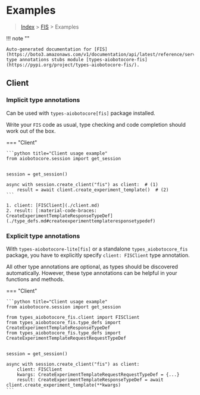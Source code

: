 # Examples

> [Index](../README.md) > [FIS](./README.md) > Examples

!!! note ""

    Auto-generated documentation for [FIS](https://boto3.amazonaws.com/v1/documentation/api/latest/reference/services/fis.html#FIS)
    type annotations stubs module [types-aiobotocore-fis](https://pypi.org/project/types-aiobotocore-fis/).

## Client

### Implicit type annotations

Can be used with `types-aiobotocore[fis]` package installed.

Write your `FIS` code as usual,
type checking and code completion should work out of the box.



=== "Client"

    ```python title="Client usage example"
    from aiobotocore.session import get_session


    session = get_session()

    async with session.create_client("fis") as client:  # (1)
        result = await client.create_experiment_template()  # (2)
    ```

    1. client: [FISClient](./client.md)
    2. result: [:material-code-braces: CreateExperimentTemplateResponseTypeDef](./type_defs.md#createexperimenttemplateresponsetypedef) 






### Explicit type annotations

With `types-aiobotocore-lite[fis]`
or a standalone `types_aiobotocore_fis` package, you have to explicitly specify
`client: FISClient` type annotation.

All other type annotations are optional, as types should be discovered automatically.
However, these type annotations can be helpful in your functions and methods.


=== "Client"

    ```python title="Client usage example"
    from aiobotocore.session import get_session

    from types_aiobotocore_fis.client import FISClient
    from types_aiobotocore_fis.type_defs import CreateExperimentTemplateResponseTypeDef
    from types_aiobotocore_fis.type_defs import CreateExperimentTemplateRequestRequestTypeDef


    session = get_session()

    async with session.create_client("fis") as client:
        client: FISClient
        kwargs: CreateExperimentTemplateRequestRequestTypeDef = {...}
        result: CreateExperimentTemplateResponseTypeDef = await client.create_experiment_template(**kwargs)
    ```




